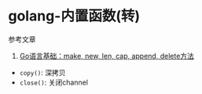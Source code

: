 # golang-内置函数(转)

参考文章

1. [Go语言基础：make, new, len, cap, append, delete方法](https://blog.csdn.net/uudou/article/details/52241534)

- `copy()`: 深拷贝
- `close()`: 关闭channel

